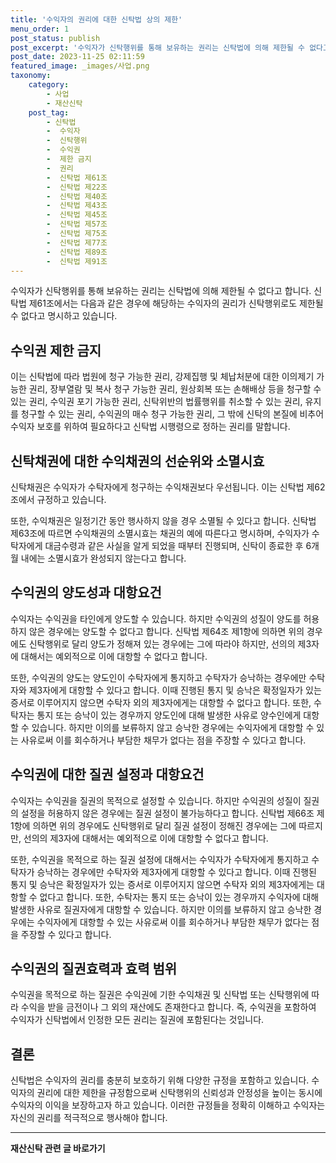 ```yaml
---
title: '수익자의 권리에 대한 신탁법 상의 제한'
menu_order: 1
post_status: publish
post_excerpt: '수익자가 신탁행위를 통해 보유하는 권리는 신탁법에 의해 제한될 수 없다고 합니다. 신탁법 제61조에서는 다음과 같은 경우에 해당하는 수익자의 권리가 신탁행위로도 제한될 수 없다고 명시하고 있습니다.'
post_date: 2023-11-25 02:11:59
featured_image: _images/사업.png
taxonomy:
    category:
        - 사업
        - 재산신탁
    post_tag:
        - 신탁법
        -  수익자
        -  신탁행위
        -  수익권
        -  제한 금지
        -  권리
        -  신탁법 제61조
        -  신탁법 제22조
        -  신탁법 제40조
        -  신탁법 제43조
        -  신탁법 제45조
        -  신탁법 제57조
        -  신탁법 제75조
        -  신탁법 제77조
        -  신탁법 제89조
        -  신탁법 제91조
---
```



수익자가 신탁행위를 통해 보유하는 권리는 신탁법에 의해 제한될 수 없다고 합니다. 신탁법 제61조에서는 다음과 같은 경우에 해당하는 수익자의 권리가 신탁행위로도 제한될 수 없다고 명시하고 있습니다.

## 수익권 제한 금지 

이는 신탁법에 따라 법원에 청구 가능한 권리, 강제집행 및 체납처분에 대한 이의제기 가능한 권리, 장부열람 및 복사 청구 가능한 권리, 원상회복 또는 손해배상 등을 청구할 수 있는 권리, 수익권 포기 가능한 권리, 신탁위반의 법률행위를 취소할 수 있는 권리, 유지를 청구할 수 있는 권리, 수익권의 매수 청구 가능한 권리, 그 밖에 신탁의 본질에 비추어 수익자 보호를 위하여 필요하다고 신탁법 시행령으로 정하는 권리를 말합니다.

## 신탁채권에 대한 수익채권의 선순위와 소멸시효

신탁채권은 수익자가 수탁자에게 청구하는 수익채권보다 우선됩니다. 이는 신탁법 제62조에서 규정하고 있습니다. 

또한, 수익채권은 일정기간 동안 행사하지 않을 경우 소멸될 수 있다고 합니다. 신탁법 제63조에 따르면 수익채권의 소멸시효는 채권의 예에 따른다고 명시하며, 수익자가 수탁자에게 대금수령과 같은 사실을 알게 되었을 때부터 진행되며, 신탁이 종료한 후 6개월 내에는 소멸시효가 완성되지 않는다고 합니다.

## 수익권의 양도성과 대항요건

수익자는 수익권을 타인에게 양도할 수 있습니다. 하지만 수익권의 성질이 양도를 허용하지 않은 경우에는 양도할 수 없다고 합니다. 신탁법 제64조 제1항에 의하면 위의 경우에도 신탁행위로 달리 양도가 정해져 있는 경우에는 그에 따라야 하지만, 선의의 제3자에 대해서는 예외적으로 이에 대항할 수 없다고 합니다.

또한, 수익권의 양도는 양도인이 수탁자에게 통지하고 수탁자가 승낙하는 경우에만 수탁자와 제3자에게 대항할 수 있다고 합니다. 이때 진행된 통지 및 승낙은 확정일자가 있는 증서로 이루어지지 않으면 수탁자 외의 제3자에게는 대항할 수 없다고 합니다. 또한, 수탁자는 통지 또는 승낙이 있는 경우까지 양도인에 대해 발생한 사유로 양수인에게 대항할 수 있습니다. 하지만 이의를 보류하지 않고 승낙한 경우에는 수익자에게 대항할 수 있는 사유로써 이를 회수하거나 부담한 채무가 없다는 점을 주장할 수 있다고 합니다.

## 수익권에 대한 질권 설정과 대항요건

수익자는 수익권을 질권의 목적으로 설정할 수 있습니다. 하지만 수익권의 성질이 질권의 설정을 허용하지 않은 경우에는 질권 설정이 불가능하다고 합니다. 신탁법 제66조 제1항에 의하면 위의 경우에도 신탁행위로 달리 질권 설정이 정해진 경우에는 그에 따르지만, 선의의 제3자에 대해서는 예외적으로 이에 대항할 수 없다고 합니다.

또한, 수익권을 목적으로 하는 질권 설정에 대해서는 수익자가 수탁자에게 통지하고 수탁자가 승낙하는 경우에만 수탁자와 제3자에게 대항할 수 있다고 합니다. 이때 진행된 통지 및 승낙은 확정일자가 있는 증서로 이루어지지 않으면 수탁자 외의 제3자에게는 대항할 수 없다고 합니다. 또한, 수탁자는 통지 또는 승낙이 있는 경우까지 수익자에 대해 발생한 사유로 질권자에게 대항할 수 있습니다. 하지만 이의를 보류하지 않고 승낙한 경우에는 수익자에게 대항할 수 있는 사유로써 이를 회수하거나 부담한 채무가 없다는 점을 주장할 수 있다고 합니다.

## 수익권의 질권효력과 효력 범위

수익권을 목적으로 하는 질권은 수익권에 기한 수익채권 및 신탁법 또는 신탁행위에 따라 수익을 받을 금전이나 그 외의 재산에도 존재한다고 합니다. 즉, 수익권을 포함하여 수익자가 신탁법에서 인정한 모든 권리는 질권에 포함된다는 것입니다.

## 결론

신탁법은 수익자의 권리를 충분히 보호하기 위해 다양한 규정을 포함하고 있습니다. 수익자의 권리에 대한 제한을 규정함으로써 신탁행위의 신뢰성과 안정성을 높이는 동시에 수익자의 이익을 보장하고자 하고 있습니다. 이러한 규정들을 정확히 이해하고 수익자는 자신의 권리를 적극적으로 행사해야 합니다.
<!-- wp:separator -->
<hr class="wp-block-separator has-alpha-channel-opacity"/>
<!-- /wp:separator -->

<!-- wp:group {"backgroundColor":"base","layout":{"type":"constrained"}} -->
<div class="wp-block-group has-base-background-color has-background"><!-- wp:paragraph {"align":"center","fontSize":"medium"} -->
<p class="has-text-align-center has-large-font-size"><strong>재산신탁 관련 글 바로가기</strong></p>
<!-- /wp:paragraph -->


<!-- wp:latest-posts
{"categories":[{"id":28227,"count":19,"description":"","link":"https://uknowlaw.com/category/%ec%9e%ac%ec%82%b0%ec%8b%a0%ed%83%81/","name":"재산신탁","slug":"재산신탁","taxonomy":"category","parent":0,"meta":[],"_links":{"self":[{"href":"https://uknowlaw.com/wp-json/wp/v2/categories/28227"}],"collection":[{"href":"https://uknowlaw.com/wp-json/wp/v2/categories"}],"about":[{"href":"https://uknowlaw.com/wp-json/wp/v2/taxonomies/category"}],"wp:post_type":[{"href":"https://uknowlaw.com/wp-json/wp/v2/posts?categories=28227"}],"curies":[{"name":"wp","href":"https://api.w.org/{rel}","templated":true}]}}],"postsToShow":100,"excerptLength":28,"postLayout":"grid","columns":2,"featuredImageAlign":"left","featuredImageSizeSlug":"large","fontSize":"small"} /--></div>
<!-- /wp:group -->